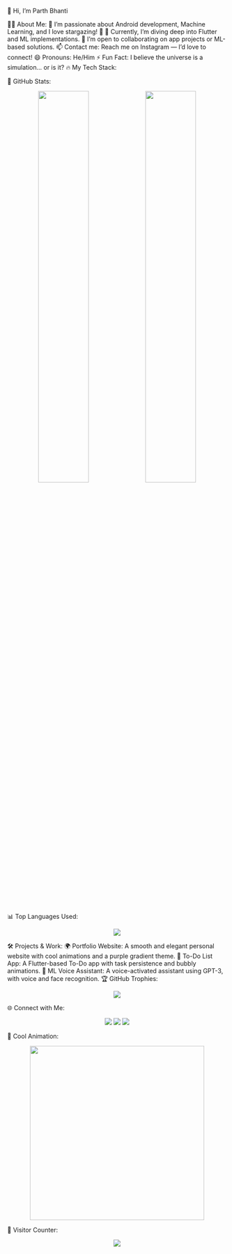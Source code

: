 👋 Hi, I’m Parth Bhanti

🙋‍♂️ About Me:
👀 I’m passionate about Android development, Machine Learning, and I love stargazing! 🌌
🌱 Currently, I’m diving deep into Flutter and ML implementations.
💞️ I’m open to collaborating on app projects or ML-based solutions.
📫 Contact me: Reach me on Instagram — I’d love to connect!
😄 Pronouns: He/Him
⚡ Fun Fact: I believe the universe is a simulation... or is it?
🔥 My Tech Stack:

🌟 GitHub Stats:
<p align="center"> <img width="48%" src="https://github-readme-stats.vercel.app/api?username=parthbhanti22&show_icons=true&theme=radical" /> <img width="48%" src="https://github-readme-streak-stats.herokuapp.com/?user=parthbhanti22&theme=radical" /> </p>
📊 Top Languages Used:
<p align="center"> <img src="https://github-readme-stats.vercel.app/api/top-langs/?username=parthbhanti22&layout=compact&theme=radical" /> </p>
🛠️ Projects & Work:
🌍 Portfolio Website: A smooth and elegant personal website with cool animations and a purple gradient theme.
📱 To-Do List App: A Flutter-based To-Do app with task persistence and bubbly animations.
🤖 ML Voice Assistant: A voice-activated assistant using GPT-3, with voice and face recognition.
🏆 GitHub Trophies:
<p align="center"> <img src="https://github-profile-trophy.vercel.app/?username=parthbhanti22&theme=radical&no-frame=true&no-bg=true&row=1&column=6" /> </p>
🌐 Connect with Me:
<p align="center"> <a href="https://www.linkedin.com/in/parth-bhanti22/"><img src="https://img.shields.io/badge/LinkedIn-%230077B5.svg?style=for-the-badge&logo=linkedin&logoColor=white"/></a> <a href="https://github.com/ParthBhanti"><img src="https://img.shields.io/badge/GitHub-%2312100E.svg?style=for-the-badge&logo=github&logoColor=white"/></a> <a href="https://www.instagram.com/parthbhanti"><img src="https://img.shields.io/badge/Instagram-%23E4405F.svg?style=for-the-badge&logo=instagram&logoColor=white"/></a> </p>
🎉 Cool Animation:
<p align="center"> <img src="https://media.giphy.com/media/L1R1tvI9svkIWwpVYr/giphy.gif" width="400"/> </p>
👀 Visitor Counter:
<p align="center"> <img src="https://komarev.com/ghpvc/?username=parthbhanti22&label=Profile%20Views&color=blueviolet&style=for-the-badge"/> </p>
